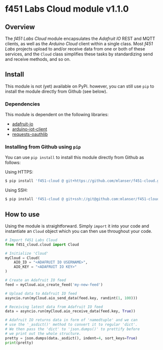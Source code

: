 # f451 Labs Cloud module v1.1.0

## Overview

The *f451 Labs Cloud* module encapsulates the *Adafruit IO* REST and MQTT clients, as well as the *Arduino Cloud* client within a single class. Most *f451 Labs* projects upload to and/or receive data from one or both of these services, and the `Cloud` class simplifies these tasks by standardizing send and receive methods, and so on.

## Install

This module is not (yet) available on PyPi. however, you can still use `pip` to install the module directly from Github (see below).

### Dependencies

This module is dependent on the following libraries:

- [adafruit-io](https://adafruit-io-python-client.readthedocs.io/en/latest/index.html)
- [arduino-iot-client](https://docs.arduino.cc/arduino-cloud/getting-started/arduino-iot-api#python)
- [requests-oauthlib](https://pypi.org/project/requests-oauthlib/)

### Installing from Github using `pip`

You can use `pip install` to install this module directly from Github as follows:

Using HTTPS:

```bash
$ pip install 'f451-cloud @ git+https://github.com/mlanser/f451-cloud.git'
```

Using SSH:

```bash
$ pip install 'f451-cloud @ git+ssh://git@github.com:mlanser/f451-cloud.git'
```

## How to use

Using the module is straightforward. Simply `import` it into your code and instantiate an `Cloud` object which you can then use throughout your code.

```Python
# Import f451 Labs Cloud
from f451_cloud.cloud import Cloud

# Initialize 'Cloud'
myCloud = Cloud(
    AIO_ID = "<ADAFRUIT IO USERNAME>", 
    AIO_KEY = "<ADAFRUIT IO KEY>"
)

# Create an Adafruit IO feed
feed = myCloud.aio_create_feed('my-new-feed')

# Upload data to Adafruit IO feed
asyncio.run(myCloud.aio_send_data(feed.key, randint(1, 100)))

# Receiving latest data from Adafruit IO feed
data = asyncio.run(myCloud.aio_receive_data(feed.key, True))

# Adafruit IO returns data in form of 'namedtuple' and we can 
# use the '_asdict()' method to convert it to regular 'dict'.
# We then pass the 'dict' to 'json.dumps()' to prettify before 
# we print out the whole structure.
pretty = json.dumps(data._asdict(), indent=4, sort_keys=True)
print(pretty)
```
